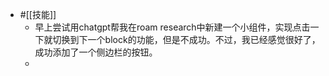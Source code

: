 - #[[技能]]
    - 早上尝试用chatgpt帮我在roam research中新建一个小组件，实现点击一下就切换到下一个block的功能，但是不成功。不过，我已经感觉很好了，成功添加了一个侧边栏的按钮。
    - 
